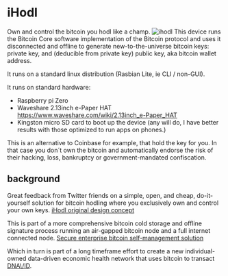 # iHodl
Own and control the bitcoin you hodl like a champ.
![ihodl](https://user-images.githubusercontent.com/1084645/46902779-7e73c780-cecb-11e8-84c6-b250f6e13a66.jpeg)
This device runs the Bitcoin Core software implementation of the Bitcoin protocol and uses it disconnected and offline to generate new-to-the-universe bitcoin keys: private key, and (deducible from private key) public key, aka bitcoin wallet address.

It runs on a standard linux distribution (Rasbian Lite, ie CLI / non-GUI).

It runs on standard hardware:
- Raspberry pi Zero
- Waveshare 2.13inch e-Paper HAT https://www.waveshare.com/wiki/2.13inch_e-Paper_HAT
- Kingston micro SD card to boot up the device (any will do, I have better results with those optimized to run apps on phones.)

This is an alternative to Coinbase for example, that hold the key for you. In that case you don´t own the bitcoin and automatically endorse the risk of their hacking, loss, bankruptcy or government-mandated confiscation.

## background
Great feedback from Twitter friends on a simple, open, and cheap, do-it-yourself solution for bitcoin hodling where you exclusively own and control your own keys. [iHodl original design concept](https://twitter.com/davidweisss/status/1047489532130672640)

This is part of a more comprehensive bitcoin cold storage and offline signature process running an air-gapped bitcoin node and a full internet connected node. [Secure enterprise bitcoin self-management solution](https://github.com/davidweisss/Cold_storage "Cold storage and offline signature process running an air-gapped bitcoin node and a full internet connected node.")

Which in turn is part of a long timeframe effort to create a new individual-owned data-driven economic health network that uses bitcoin to transact [DNA\\/ID](https://dnavid.com).
